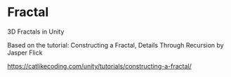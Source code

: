 # Fractal
3D Fractals in Unity

Based on the tutorial:
Constructing a Fractal, Details Through Recursion
by Jasper Flick

https://catlikecoding.com/unity/tutorials/constructing-a-fractal/
